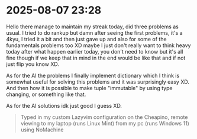 # 2025-08-07 23:28

Hello there manage to maintain my streak today, did three problems as usual. I tried to do rankup but damn after seeing the first problems, it's a 4kyu, I tried it a bit and then just gave up and also for some of the fundamentals problems too XD maybe I just don't really want to think heavy today after what happen earlier today, you don't need to know but it's all fine though if we keep that in mind in the end would be like that and if not just flip you know XD.

As for the AI the problems I finally implement dictionary which I think is somewhat useful for solving this problems and it was surprisingly easy XD. And then how it is possible to make tuple "immutable" by using type changing, or something like that.

As for the AI solutions idk just good I guess XD.

> Typed in my custom Lazyvim configuration on the Cheapino, remote viewing to my laptop (runs Linux Mint) from my pc (runs Windows 11) using NoMachine
